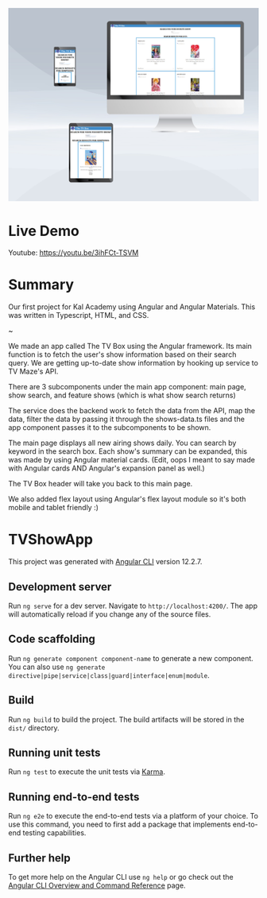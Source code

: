 ![Image description](src\assets\logo\KalAcademyTVProjectMockup.jpg)

# Live Demo

Youtube: https://youtu.be/3ihFCt-TSVM

# Summary

Our first project for Kal Academy using Angular and Angular Materials. This was written in Typescript, HTML, and CSS.

~

We made an app called The TV Box using the Angular framework. Its main function is to fetch the user's show information based on their search query. We are getting up-to-date show information by hooking up service to TV Maze's API. 

There are 3 subcomponents under the main app component: main page, show search, and feature shows (which is what show search returns)

The service does the backend work to fetch the data from the API, map the data, filter the data by passing it through the shows-data.ts files and the app component passes it to the subcomponents to be shown. 

The main page displays all new airing shows daily. You can search by keyword in the search box. Each show's summary can be expanded, this was made by using Angular material cards. (Edit, oops I meant to say made with Angular cards AND Angular's expansion panel as well.)

The TV Box header will take you back to this main page. 

We also added flex layout using Angular's flex layout module so it's both mobile and tablet friendly :)

# TVShowApp

This project was generated with [Angular CLI](https://github.com/angular/angular-cli) version 12.2.7.

## Development server

Run `ng serve` for a dev server. Navigate to `http://localhost:4200/`. The app will automatically reload if you change any of the source files.

## Code scaffolding

Run `ng generate component component-name` to generate a new component. You can also use `ng generate directive|pipe|service|class|guard|interface|enum|module`.

## Build

Run `ng build` to build the project. The build artifacts will be stored in the `dist/` directory.

## Running unit tests

Run `ng test` to execute the unit tests via [Karma](https://karma-runner.github.io).

## Running end-to-end tests

Run `ng e2e` to execute the end-to-end tests via a platform of your choice. To use this command, you need to first add a package that implements end-to-end testing capabilities.

## Further help

To get more help on the Angular CLI use `ng help` or go check out the [Angular CLI Overview and Command Reference](https://angular.io/cli) page.
